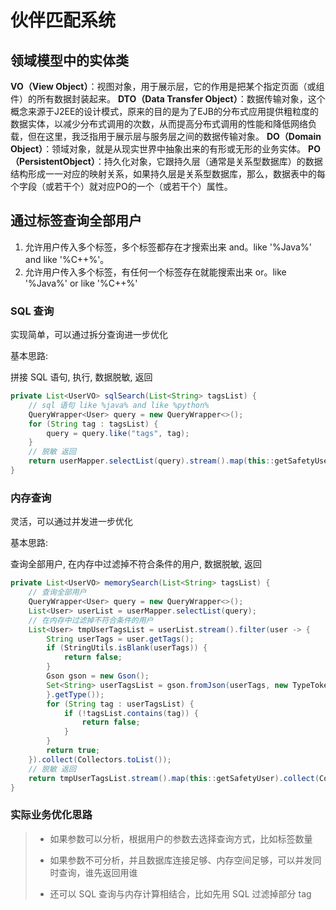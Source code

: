 

# 伙伴匹配系统

## 领域模型中的实体类

**VO（View Object）**：视图对象，用于展示层，它的作用是把某个指定页面（或组件）的所有数据封装起来。
**DTO（Data Transfer Object）**：数据传输对象，这个概念来源于J2EE的设计模式，原来的目的是为了EJB的分布式应用提供粗粒度的数据实体，以减少分布式调用的次数，从而提高分布式调用的性能和降低网络负载，但在这里，我泛指用于展示层与服务层之间的数据传输对象。
**DO（Domain Object）**：领域对象，就是从现实世界中抽象出来的有形或无形的业务实体。
**PO（PersistentObject）**：持久化对象，它跟持久层（通常是关系型数据库）的数据结构形成一一对应的映射关系，如果持久层是关系型数据库，那么，数据表中的每个字段（或若干个）就对应PO的一个（或若干个）属性。

## 通过标签查询全部用户

1. 允许用户传入多个标签，多个标签都存在才搜索出来 and。like '%Java%' and like '%C++%'。
2. 允许用户传入多个标签，有任何一个标签存在就能搜索出来 or。like '%Java%' or like '%C++%'

### SQL 查询

实现简单，可以通过拆分查询进一步优化

基本思路:

拼接 SQL 语句, 执行, 数据脱敏, 返回

```java
private List<UserVO> sqlSearch(List<String> tagsList) {
    // sql 语句 like %java% and like %python%
    QueryWrapper<User> query = new QueryWrapper<>();
    for (String tag : tagsList) {
        query = query.like("tags", tag);
    }
    // 脱敏 返回
    return userMapper.selectList(query).stream().map(this::getSafetyUser).collect(Collectors.toList());
}
```

### 内存查询

灵活，可以通过并发进一步优化

基本思路:

查询全部用户, 在内存中过滤掉不符合条件的用户, 数据脱敏, 返回

```java
private List<UserVO> memorySearch(List<String> tagsList) {
    // 查询全部用户
    QueryWrapper<User> query = new QueryWrapper<>();
    List<User> userList = userMapper.selectList(query);
    // 在内存中过滤掉不符合条件的用户
    List<User> tmpUserTagsList = userList.stream().filter(user -> {
        String userTags = user.getTags();
        if (StringUtils.isBlank(userTags)) {
            return false;
        }
        Gson gson = new Gson();
        Set<String> userTagsList = gson.fromJson(userTags, new TypeToken<Set<String>>() {
        }.getType());
        for (String tag : userTagsList) {
            if (!tagsList.contains(tag)) {
                return false;
            }
        }
        return true;
    }).collect(Collectors.toList());
    // 脱敏 返回
    return tmpUserTagsList.stream().map(this::getSafetyUser).collect(Collectors.toList());
}
```

### 实际业务优化思路

> - 如果参数可以分析，根据用户的参数去选择查询方式，比如标签数量
>
> - 如果参数不可分析，并且数据库连接足够、内存空间足够，可以并发同时查询，谁先返回用谁
> - 还可以 SQL 查询与内存计算相结合，比如先用 SQL 过滤掉部分 tag